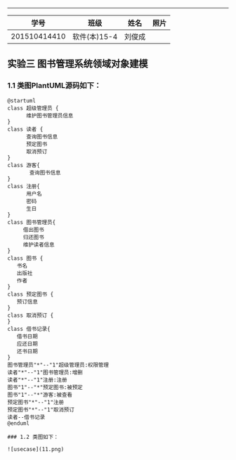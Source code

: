 
--------------------------
|学号|班级|姓名|照片|
|:-------:|:-------------: | :----------:|:---:|
|201510414410|软件(本)15-4|刘俊成||

实验三 图书管理系统领域对象建模
------------

### 1.1 类图PlantUML源码如下：
```
@startuml
class 超级管理员 {
      维护图书管理员信息
}
class 读者 {
      查询图书信息
      预定图书
      取消预订
}
class 游客{
       查询图书信息
}
class 注册{
      用户名
      密码
      生日
}
class 图书管理员{
     借出图书
     归还图书
     维护读者信息
}
class 图书 {
   书名
   出版社
   作者
}
class 预定图书 {
   预订信息
}
class 取消预订 {
}
class 借书记录{
   借书日期
   应还日期
   还书日期
}
图书管理员"*"--"1"超级管理员:权限管理
读者"*"--"1"图书管理员:增删
读者"*"--"1"注册:注册
图书"1"--"*"预定图书:被预定
图书"1"--"*"游客:被查看
预定图书"*"--"1"注册
预定图书"*"--"1"取消预订
读者--借书记录
@enduml

### 1.2 类图如下：

![usecase](11.png)
